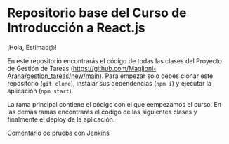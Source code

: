 # Repositorio base del Curso de Introducción a React.js

¡Hola, Estimad@!

En este repositorio encontrarás el código de todas las clases del Proyecto de Gestión de Tareas (https://github.com/Maglioni-Arana/gestion_tareas/new/main). Para empezar solo debes clonar este repositorio (`git clone`), instalar sus dependencias (`npm i`) y ejecutar la aplicación (`npm start`).

La rama principal contiene el código con el que eempezamos el curso. En las demás ramas encontrarás el código de las siguientes clases y finalmente el deploy de la aplicación.

Comentario de prueba con Jenkins
